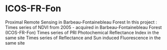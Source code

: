 # ICOS-FR-Fon
Proximal Remote Sensing in Barbeau-Fontainebleau Forest
In this project : 
Times series of NDVI from 2005 - acquired in Barbeau-Fontainebleau Forest (ICOS-FR-Fon)
Times series of PRI Photochemical Reflectance Index in the same site
Times series of Reflectance and Sun induced Fluorescence in the same site

